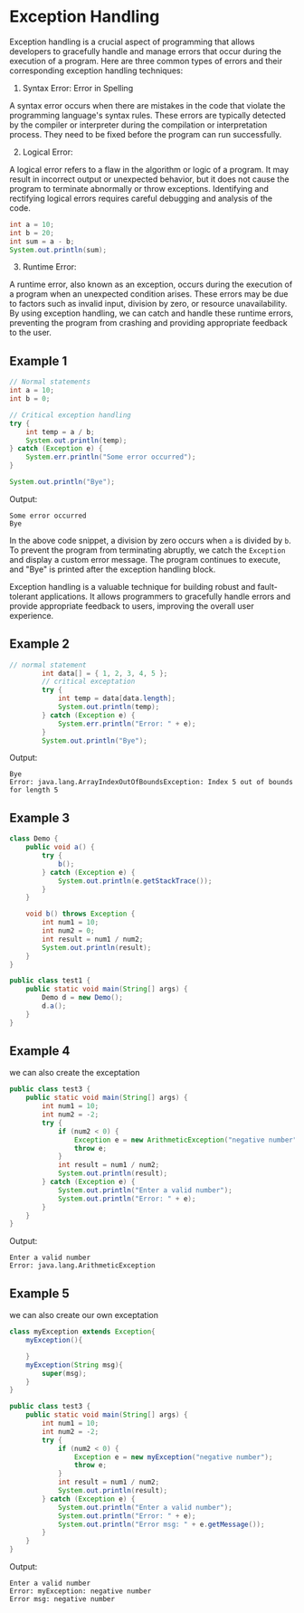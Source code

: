 # Exception Handling 

Exception handling is a crucial aspect of programming that allows developers to gracefully handle and manage errors that occur during the execution of a program. Here are three common types of errors and their corresponding exception handling techniques:

1. Syntax Error: Error in Spelling

A syntax error occurs when there are mistakes in the code that violate the programming language's syntax rules. These errors are typically detected by the compiler or interpreter during the compilation or interpretation process. They need to be fixed before the program can run successfully.

2. Logical Error:

A logical error refers to a flaw in the algorithm or logic of a program. It may result in incorrect output or unexpected behavior, but it does not cause the program to terminate abnormally or throw exceptions. Identifying and rectifying logical errors requires careful debugging and analysis of the code.

```java
int a = 10;
int b = 20;
int sum = a - b;
System.out.println(sum);
```

3. Runtime Error:

A runtime error, also known as an exception, occurs during the execution of a program when an unexpected condition arises. These errors may be due to factors such as invalid input, division by zero, or resource unavailability. By using exception handling, we can catch and handle these runtime errors, preventing the program from crashing and providing appropriate feedback to the user.

## Example 1
```java
// Normal statements
int a = 10;
int b = 0;

// Critical exception handling
try {
    int temp = a / b;
    System.out.println(temp);
} catch (Exception e) {
    System.err.println("Some error occurred");
}

System.out.println("Bye");
```

Output:
```
Some error occurred
Bye
```

In the above code snippet, a division by zero occurs when `a` is divided by `b`. To prevent the program from terminating abruptly, we catch the `Exception` and display a custom error message. The program continues to execute, and "Bye" is printed after the exception handling block.

Exception handling is a valuable technique for building robust and fault-tolerant applications. It allows programmers to gracefully handle errors and provide appropriate feedback to users, improving the overall user experience.

## Example 2
```java
// normal statement
        int data[] = { 1, 2, 3, 4, 5 };
        // critical exceptation
        try {
            int temp = data[data.length];
            System.out.println(temp);
        } catch (Exception e) {
            System.err.println("Error: " + e);
        }
        System.out.println("Bye");
```

Output:
```
Bye
Error: java.lang.ArrayIndexOutOfBoundsException: Index 5 out of bounds for length 5
```

## Example 3

```Java
class Demo {
    public void a() {
        try {
            b();
        } catch (Exception e) {
            System.out.println(e.getStackTrace());
        }
    }

    void b() throws Exception {
        int num1 = 10;
        int num2 = 0;
        int result = num1 / num2;
        System.out.println(result);
    }
}

public class test1 {
    public static void main(String[] args) {
        Demo d = new Demo();
        d.a();
    }
}
```

## Example 4
we can also create the exceptation 
```Java
public class test3 {
    public static void main(String[] args) {
        int num1 = 10;
        int num2 = -2;
        try {
            if (num2 < 0) {
                Exception e = new ArithmeticException("negative number");
                throw e;
            }
            int result = num1 / num2;
            System.out.println(result);
        } catch (Exception e) {
            System.out.println("Enter a valid number");
            System.out.println("Error: " + e);
        }
    }
}

```
Output: 
```
Enter a valid number
Error: java.lang.ArithmeticException
```

## Example 5
we can also create our own exceptation 
```Java
class myException extends Exception{
    myException(){

    }
    myException(String msg){
        super(msg);
    }
}

public class test3 {
    public static void main(String[] args) {
        int num1 = 10;
        int num2 = -2;
        try {
            if (num2 < 0) {
                Exception e = new myException("negative number");
                throw e;
            }
            int result = num1 / num2;
            System.out.println(result);
        } catch (Exception e) {
            System.out.println("Enter a valid number");
            System.out.println("Error: " + e);
            System.out.println("Error msg: " + e.getMessage());
        }
    }
}

```
Output: 
```
Enter a valid number
Error: myException: negative number
Error msg: negative number
```